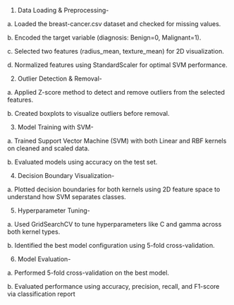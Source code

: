 
1) Data Loading & Preprocessing-


a. Loaded the breast-cancer.csv dataset and checked for missing values.

b. Encoded the target variable (diagnosis: Benign=0, Malignant=1).

c. Selected two features (radius_mean, texture_mean) for 2D visualization.

d. Normalized features using StandardScaler for optimal SVM performance.

2) Outlier Detection & Removal-
   

a. Applied Z-score method to detect and remove outliers from the selected features.

b. Created boxplots to visualize outliers before removal.

3) Model Training with SVM-
   

a. Trained Support Vector Machine (SVM) with both Linear and RBF kernels on cleaned and scaled data.

b. Evaluated models using accuracy on the test set.

4) Decision Boundary Visualization-
   

a. Plotted decision boundaries for both kernels using 2D feature space to understand how SVM separates classes.

5) Hyperparameter Tuning-
   

a. Used GridSearchCV to tune hyperparameters like C and gamma across both kernel types.

b. Identified the best model configuration using 5-fold cross-validation.

6) Model Evaluation-
   

a. Performed 5-fold cross-validation on the best model.

b. Evaluated performance using accuracy, precision, recall, and F1-score via classification report
